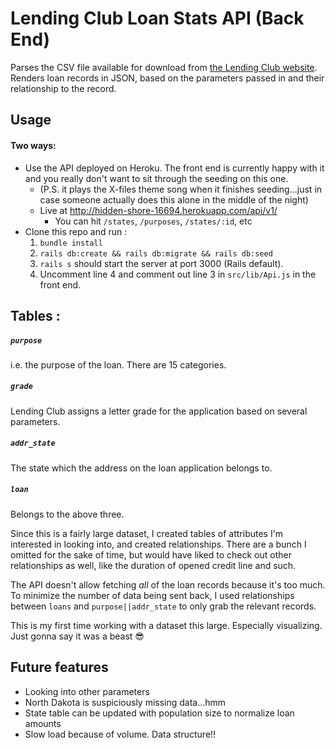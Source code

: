 # Lending Club Loan Stats API (Back End)

Parses the CSV file available for download from [the Lending Club website](https://www.lendingclub.com/info/download-data.action). Renders loan records in JSON, based on the parameters passed in and their relationship to the record.

## Usage
#### Two ways:
* Use the API deployed on Heroku. The front end is currently happy with it and you really don't want to sit through the seeding on this one.
  - (P.S. it plays the X-files theme song when it finishes seeding...just in case someone actually does this alone in the middle of the night)
  - Live at http://hidden-shore-16694.herokuapp.com/api/v1/
    - You can hit `/states`, `/purposes`, `/states/:id`, etc
* Clone this repo and run :
  1. `bundle install`
  2. `rails db:create && rails db:migrate && rails db:seed`
  3. `rails s` should start the server at port 3000 (Rails default).
  4. Uncomment line 4 and comment out line 3 in `src/lib/Api.js` in the front end.

## Tables :
##### `purpose`
i.e. the purpose of the loan. There are 15 categories.
##### `grade`
Lending Club assigns a letter grade for the application based on several parameters.
##### `addr_state`
The state which the address on the loan application belongs to.
##### `loan`
Belongs to the above three. 

Since this is a fairly large dataset, I created tables of attributes I'm interested in looking into, and created relationships. There are a bunch I omitted for the sake of time, but would have liked to check out other relationships as well, like the duration of opened credit line and such.

The API doesn't allow fetching *all* of the loan records because it's too much. To minimize the number of data being sent back, I used relationships between `loans` and `purpose||addr_state` to only grab the relevant records.

This is my first time working with a dataset this large. Especially visualizing. Just gonna say it was a beast 😎

## Future features
- Looking into other parameters 
- North Dakota is suspiciously missing data...hmm
- State table can be updated with population size to normalize loan amounts
- Slow load because of volume. Data structure!!
